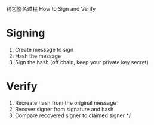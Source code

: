 钱包签名过程
How to Sign and Verify
# Signing
1. Create message to sign
2. Hash the message
3. Sign the hash (off chain, keep your private key secret)

# Verify
1. Recreate hash from the original message
2. Recover signer from signature and hash
3. Compare recovered signer to claimed signer
*/